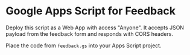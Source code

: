 # Google Apps Script for Feedback

Deploy this script as a Web App with access "Anyone". It accepts JSON
payload from the feedback form and responds with CORS headers.

Place the code from `feedback.gs` into your Apps Script project.

